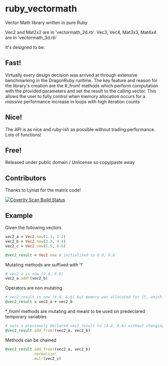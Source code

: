 # ruby_vectormath

Vector Math library written in pure Ruby

Vec2 and Mat2x2 are in 'vectormath_2d.rb'.  Vec3, Vec4, Mat3x3, Mat4x4 are in 'vectormath_3d.rb'

It's designed to be:

## Fast!
Virtually every design decision was arrived at through extensive benchmarking in the DragonRuby runtime.
The key feature and reason for the library's creation are the #_from! methods which perform computation with the provided parameters and set the result to the calling vector.
This allows the user to fully control when memory allocation occurs for a *massive* performance increase in loops with high iteration counts

## Nice!
The API is as nice and ruby-ish as possible without trading performance.  Lots of functions!

## Free!
Released under public domain / Unlicense so copy/paste away

## Contributors
Thanks to Lyniat for the matrix code!

[![Coverity Scan Build Status](https://scan.coverity.com/projects/24654/badge.svg)](https://scan.coverity.com/projects/xenobrain-ruby_vectormath)

## Example

Given the following vectors
```ruby
vec2_a = Vec2.new(1.1, 2.2)
vec2_b = Vec2.new(3.3, 4.4)
vec2_c = Vec2.new(5.5, 6.6)

@vec2_result = Vec2.new # initialized to 0.0, 0.0
```

Mutating methods are suffixed with '!'
```ruby
# vec2_a is now (4.4, 6.6)
vec2_a.add!(vec2_b)
```

Operators are non mutating
```ruby
# vec2_result is now (4.4, 6.6) but memory was allocated for it, which is slow
@vec2_result = vec2_a + vec2_b
```

*_from! methods are mutating and meant to be used on predeclared temporary variables
```ruby
# sets a previously declared vec2_result to (4.4, 6.6) without changing vec2_a or vec2_b.  Much faster!
@vec2_result.add_from!(vec2_a, vec2_b)
```

Methods can be chained
```ruby
@vec2_result.add_from!(vec2_a, vec2_b)
            .normalize!
            .mul!(vec2_c)
```
